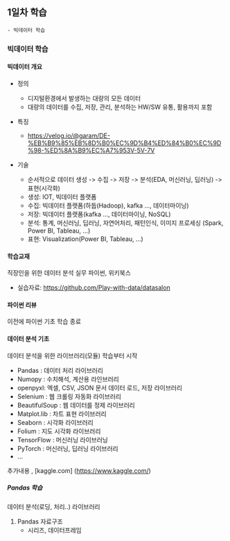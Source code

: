 ## 1일차 학습
    - 빅데이터 학습

### 빅데이터 학습

#### 빅데이터 개요
- 정의
    - 디지털환경에서 발생하는 대량의 모든 데이터
    - 대량의 데이터를 수집, 저장, 관리, 분석하는 HW/SW 유통, 활용까지 포함
- 특징
    - https://velog.io/@garam/DE-%EB%B9%85%EB%8D%B0%EC%9D%B4%ED%84%B0%EC%9D%98-%ED%8A%B9%EC%A7%953V-5V-7V

- 기술
    - 순서적으로 데이터 생성 -> 수집 -> 저장 -> 분석(EDA, 머신러닝, 딥러닝) -> 표현(시각화)
    - 생성: IOT, 빅데이터 플랫폼
    - 수집: 빅데이터 플랫폼(하둡(Hadoop), kafka ..., 데이터마이닝)
    - 저장: 빅데이터 플랫폼(kafka ..., 데이터마이닝, NoSQL)
    - 분석: 통계, 머신러닝, 딥러닝, 자연어처리, 패턴인식, 이미지 프로세싱 (Spark, Power BI, Tableau, ...)
    - 표현: Visualization(Power BI, Tableau, ...) 

#### 학습교재
직장인을 위한 데이터 분석 실무 파이썬, 위키북스

- 실습자료: https://github.com/Play-with-data/datasalon

#### 파이썬 리뷰
이전에 파이썬 기초 학습 종료

#### 데이터 분석 기초
데이터 분석을 위한 라이브러리(모듈) 학습부터 시작
- Pandas : 데이터 처리 라이브러리
- Numopy : 수치해석, 계산용 라인브러리
- openpyxl: 엑셀, CSV, JSON 문서 데이터 로드, 저장 라이브러리
- Selenium : 웹 크롤링 자동화 라이브러리
- BeautifulSoup : 웹 데이터를 정제 라이브러리
- Matplot.lib : 차트 표현 라이브러리
- Seaborn : 시각화 라이브러리
- Folium : 지도 시각화 라이브러리
- TensorFlow : 머신러닝 라이브러닝
- PyTorch : 머신러닝, 딥러닝 라이브러리
- ...

추가내용 , [kaggle.com] (https://www.kaggle.com/)

##### Pandas 학습
데이터 분석(로딩, 처리..) 라이브러리

1. Pandas 자료구조
    - 시리즈, 데이터프레임
    
